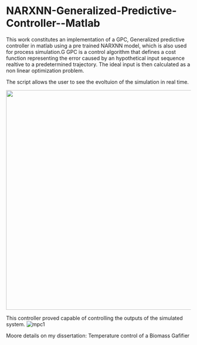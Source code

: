 # NARXNN-Generalized-Predictive-Controller--Matlab

This work constitutes an implementation of a GPC, Generalized predictive controller in matlab using a pre trained NARXNN model, which is also used for process simulation.G
GPC is a control algorithm that defines a cost function representing the error caused by an hypothetical input sequence realtive to a predetermined trajectory. The ideal input is then calculated as a non linear optimization problem.

The script allows the user to see the evoltuion of the simulation in real time.

<img src="https://user-images.githubusercontent.com/40301612/96034025-db0e7200-0e58-11eb-931f-44e96425d48d.PNG" width="600">


This controller proved capable of controlling the outputs of the simulated system.
![mpc1](https://user-images.githubusercontent.com/40301612/96034183-0db86a80-0e59-11eb-98e4-c0d31f9fc6ea.PNG)

Moore details on my dissertation: Temperature control of a Biomass Gafifier
